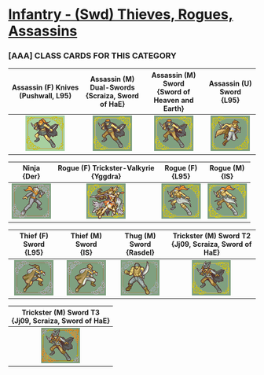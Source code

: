 # [Infantry - (Swd) Thieves, Rogues, Assassins](../)

### [AAA] CLASS CARDS FOR THIS CATEGORY


|Assassin (F) Knives (Pushwall, L95) <br> |Assassin (M) Dual-Swords <br> {Scraiza, Sword of HaE}|Assassin (M) Sword <br> {Sword of Heaven and Earth}|Assassin (U) Sword <br> {L95}|
| :---: | :---: | :---: | :---: |
|<img alt="Assassin (F) Knives (Pushwall, L95)" src="Assassin (F) Knives (Pushwall, L95).png" />|<img alt="Assassin (M) Dual-Swords {Scraiza, Sword of HaE}" src="Assassin (M) Dual-Swords {Scraiza, Sword of HaE}.png" />|<img alt="Assassin (M) Sword {Sword of Heaven and Earth}" src="Assassin (M) Sword {Sword of Heaven and Earth}.png" />|<img alt="Assassin (U) Sword {L95}" src="Assassin (U) Sword {L95}.png" />|


|Ninja <br> {Der}|Rogue (F) Trickster-Valkyrie <br> {Yggdra}|Rogue (F) <br> {L95}|Rogue (M) <br> {IS}|
| :---: | :---: | :---: | :---: |
|<img alt="Ninja {Der}" src="Ninja {Der}.png" />|<img alt="Rogue (F) Trickster-Valkyrie {Yggdra}" src="Rogue (F) Trickster-Valkyrie {Yggdra}.png" />|<img alt="Rogue (F) {L95}" src="Rogue (F) {L95}.png" />|<img alt="Rogue (M) {IS}" src="Rogue (M) {IS}.png" />|


|Thief (F) Sword <br> {L95}|Thief (M) Sword <br> {IS}|Thug (M) Sword <br> {Rasdel}|Trickster (M) Sword T2 <br> {Jj09, Scraiza, Sword of HaE}|
| :---: | :---: | :---: | :---: |
|<img alt="Thief (F) Sword {L95}" src="Thief (F) Sword {L95}.png" />|<img alt="Thief (M) Sword {IS}" src="Thief (M) Sword {IS}.png" />|<img alt="Thug (M) Sword {Rasdel}" src="Thug (M) Sword {Rasdel}.png" />|<img alt="Trickster (M) Sword T2 {Jj09, Scraiza, Sword of HaE}" src="Trickster (M) Sword T2 {Jj09, Scraiza, Sword of HaE}.png" />|


|Trickster (M) Sword T3 <br> {Jj09, Scraiza, Sword of HaE}|
| :---: |
|<img alt="Trickster (M) Sword T3 {Jj09, Scraiza, Sword of HaE}" src="Trickster (M) Sword T3 {Jj09, Scraiza, Sword of HaE}.png" />|


